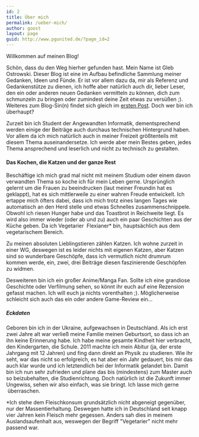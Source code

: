 ```yaml
---
id: 2
title: Über mich
permalink: /ueber-mich/
author: goost
layout: page
guid: http://www.pgunited.de/?page_id=2
---
```


Willkommen auf meinen Blog!

Schön, dass du den Weg hierher gefunden hast. Mein Name ist Gleb Ostrowski. Dieser Blog ist eine im Aufbau befindliche Sammlung meiner Gedanken, Ideen und Fünde. Er ist vor allem dazu da, mir als Referenz und Gedankenstütze zu dienen, ich hoffe aber natürlich auch dir, lieber Leser, den ein oder anderen neuen Gedanken vermitteln zu können, dich zum schmunzeln zu bringen oder zumindest deine Zeit etwas zu versüßen ;). Weiteres zum Blog-Sin(n) findet sich gleich im [ersten Post](http://www.pgunited.de/2013/11/03/blog-sinn/). Doch wer bin ich überhaupt?

Zurzeit bin ich Student der Angewandten Informatik, dementsprechend werden einige der Beiträge auch durchaus technischen Hintergrund haben. Vor allem da ich mich natürlich auch in meiner Freizeit größtenteils mit diesem Thema auseinandersetze. Ich werde aber mein Bestes geben, jedes Thema ansprechend und leserlich und nicht zu technisch zu gestalten.


#### Das Kochen, die Katzen und der ganze Rest


Beschäftige ich mich grad mal nicht mit meinem Studium oder einem davon verwandten Thema so koche ich für mein Leben gerne. Ursprünglich gelernt um die Frauen zu beeindrucken (laut meiner Freundin hat es geklappt), hat es sich mittlerweile zu einer wahren Freude entwickelt. Ich ertappe mich öfters dabei, dass ich mich trotz eines langen Tages wie automatisch an den Herd stelle und etwas Schnelles zusammenschnippele. Obwohl ich riesen Hunger habe und das Toastbrot in Reichweite liegt. Es wird also immer wieder (oder ab und zu) auch ein paar Geschichten aus der Küche geben. Da ich Vegetarier  Flexianer* bin, hauptsächlich aus dem vegetarischem Bereich.

Zu meinen absoluten Lieblingstieren zählen Katzen. Ich wohne zurzeit in einer WG, deswegen ist es leider nichts mit eigenen Katzen, aber Katzen sind so wunderbare Geschöpfe, dass ich vermutlich nicht drumrum kommen werde, ein, zwei, drei Beiträge diesen faszinierende Geschöpfen zu widmen.

Desweiteren bin ich ein großer Anime/Manga Fan. Sollte ich eine grandiose Geschichte oder Verfilmung sehen, so könnt ihr euch auf eine Rezension gefasst machen. Ich will euch ja nichts vorenthalten ;). Möglicherweise schleicht sich auch das ein oder andere Game-Review ein...


##### Eckdaten


Geboren bin ich in der Ukraine, aufgewachsen in Deutschland. Als ich erst zwei Jahre alt war verließ meine Familie meinen Geburtsort, so dass ich an ihn keine Erinnerung habe. Ich habe meine gesamte Kindheit hier verbracht, den Kindergarten, die Schule. 2011 machte ich mein Abitur (ja, der erste Jahrgang mit 12 Jahren) und fing dann direkt an Physik zu studieren. Wie ihr seht, war das nicht so erfolgreich, es hat aber ein Jahr gedauert, bis mir das auch klar wurde und ich letztendlich bei der Informatik gelandet bin. Damit bin ich nun sehr zufrieden und plane das bis (mindestens) zum Master auch so beizubehalten, die Studienrichtung. Doch natürlich ist die Zukunft immer Ungewiss, sehen wir also einfach, was sie bringt. Ich lasse mich gerne  überraschen.



*Ich stehe dem Fleischkonsum grundsätzlich nicht abgeneigt gegenüber, nur der Massentierhaltung. Deswegen hatte ich in Deutschland seit knapp vier Jahren kein Fleisch mehr gegessen. Anders sah dies in meinem Auslandsaufenhalt aus, weswegen der Begriff "Vegetarier" nicht mehr passend war.